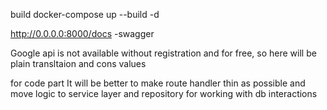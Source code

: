 build
docker-compose up --build -d


http://0.0.0.0:8000/docs -swagger

Google api is not available without registration and for free, so here will be plain transltaion and cons values

for code part
It will be better to make route handler thin as possible and move logic to service layer and repository for working with db interactions
